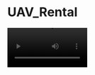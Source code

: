 # UAV_Rental

<video src= 'https://www.veed.io/view/82492f7e-558d-464e-af5b-396abee41f90?panel=share' width=180/>

